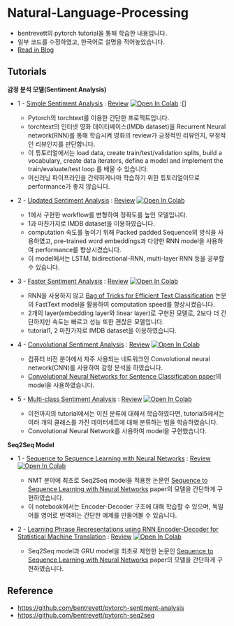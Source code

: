 # Natural-Language-Processing

- bentrevett의 pytorch tutorial을 통해 학습한 내용입니다. 
- 일부 코드를 수정하였고, 한국어로 설명을 적어놓았습니다. 
- [Read in Blog](https://happy-jihye.github.io/categories/#nlp)




## Tutorials

**감정 분석 모델(Sentiment Analysis)**

- 1 - [Simple Sentiment Analysis](https://github.com/happy-jihye/Natural-Language-Processing/blob/main/code/1_Simple_Sentiment_Analysis.ipynb) : [Review](https://happy-jihye.github.io/nlp/nlp-1/)  [![Open In Colab](https://colab.research.google.com/assets/colab-badge.svg)](https://colab.research.google.com/github/happy-jihye/Natural-Language-Processing/blob/main/code/1_Simple_Sentiment_Analysis.ipynb) :[]

  - Pytorch의 torchtext를 이용한 간단한 프로젝트입니다. 
  - torchtext의 인터넷 영화 데이터베이스(IMDb dataset)을 Recurrent Neural network(RNN)를 통해 학습시켜 영화의 review가 긍정적인 리뷰인지, 부정적인 리뷰인지를 판단합니다. 
  - 이 튜토리얼에서는 load data, create train/test/validation splits, build a vocabulary, create data iterators, define a model and implement the train/evaluate/test loop 를 배울 수 있습니다. 
  - 머신러닝 파이프라인을 간략하게나마 학습하기 위한 튜토리얼이므로 performance가 좋지 않습니다.  

- 2 - [Updated Sentiment Analysis](https://github.com/happy-jihye/Natural-Language-Processing/blob/main/code/2_Updated_Sentiment_Analysis.ipynb) : [Review](https://happy-jihye.github.io/nlp/nlp-2/) [![Open In Colab](https://colab.research.google.com/assets/colab-badge.svg)](https://colab.research.google.com/github/happy-jihye/Natural-Language-Processing/blob/main/code/2_Updated_Sentiment_Analysis.ipynb)

  - 1에서 구현한 workflow를 변형하여 정확도를 높인 모델입니다. 
  - 1과 마찬가지로 IMDB dataset을 이용하였습니다.
  - computation 속도를 높이기 위해 Packed padded Sequence의 방식을 사용하였고, pre-trained word embeddings과 다양한 RNN model을 사용하여 performance를 향상시켰습니다. 
  - 이 model에서는 LSTM, bidirectional-RNN, multi-layer RNN 등을 공부할 수 있습니다.

- 3 - [Faster Sentiment Analysis](https://github.com/happy-jihye/Natural-Language-Processing/blob/main/code/3_Faster_Sentiment_Analysis.ipynb) : [Review](https://happy-jihye.github.io/nlp/nlp-3/) [![Open In Colab](https://colab.research.google.com/assets/colab-badge.svg)](https://colab.research.google.com/github/happy-jihye/Natural-Language-Processing/blob/main/code/3_Faster_Sentiment_Analysis.ipynb)

  - RNN을 사용하지 않고 [Bag of Tricks for Efficient Text Classification](https://arxiv.org/abs/1607.01759) 논문의 FastText model을 활용하여 computation speed를 향상시켰습니다. 
  - 2개의 layer(embedding layer와 linear layer)로 구현된 모델로, 2보다 더 간단하지만 속도는 빠르고 성능 또한 괜찮은 모델입니다.
  - tutorial1, 2 마찬가지로 IMDB dataset을 이용하였습니다.

- 4 - [Convolutional Sentiment Analysis](https://github.com/happy-jihye/Natural-Language-Processing/blob/main/code/4_Convolutional_Sentiment_Analysis.ipynb) : [Review](https://happy-jihye.github.io/nlp/nlp-4/) [![Open In Colab](https://colab.research.google.com/assets/colab-badge.svg)](https://colab.research.google.com/github/happy-jihye/Natural-Language-Processing/blob/main/code/4_Convolutional_Sentiment_Analysis.ipynb)

  - 컴퓨터 비전 분야에서 자주 사용되는 네트워크인 Convolutional neural network(CNN)를 사용하여 감정 분석을 하였습니다.
  - [Convolutional Neural Networks for Sentence Classification paper](https://arxiv.org/abs/1408.5882)의 model을 사용하였습니다.

- 5 - [Multi-class Sentiment Analysis](https://github.com/happy-jihye/Natural-Language-Processing/blob/main/code/5_Multi_class_Sentiment_Analysis.ipynb) : [Review](https://happy-jihye.github.io/nlp/nlp-5/) [![Open In Colab](https://colab.research.google.com/assets/colab-badge.svg)](https://colab.research.google.com/github/happy-jihye/Natural-Language-Processing/blob/main/code/5_Multi_class_Sentiment_Analysis.ipynb)

  - 이전까지의 tutorial에서는 이진 분류에 대해서 학습하였다면, tutorial5에서는 여러 개의 클래스를 가진 데이터세트에 대해 분류하는 법을 학습하였습니다. 
  - Convolutional Neural Network를 사용하여 model을 구현했습니다.


**Seq2Seq Model**
- 1 - [Sequence to Sequence Learning with Neural Networks](https://github.com/happy-jihye/Natural-Language-Processing/blob/main/code/1_Sequence_to_Sequence_Learning_with_Neural_Networks.ipynb) : [Review](https://happy-jihye.github.io/nlp/nlp-6/) [![Open In Colab](https://colab.research.google.com/assets/colab-badge.svg)](https://colab.research.google.com/github/happy-jihye/Natural-Language-Processing/blob/main/code/1_Sequence_to_Sequence_Learning_with_Neural_Networks.ipynb)

  - NMT 분야에 최초로 Seq2Seq model을 적용한 논문인 [Sequence to Sequence Learning with Neural Networks](https://arxiv.org/abs/1409.3215) paper의 모델을 간단하게 구현하였습니다.
  - 이 notebook에서는 Encoder-Decoder 구조에 대해 학습할 수 있으며, 독일어를 영어로 번역하는 간단한 예제를 만들어볼 수 있습니다.

- 2 - [Learning Phrase Representations using RNN Encoder-Decoder for Statistical Machine Translation](https://github.com/happy-jihye/Natural-Language-Processing/blob/main/code/2_Learning_Phrase_Representations_using_RNN_Encoder_Decoder_for_Statistical_Machine_Translation.ipynb) : [Review](https://happy-jihye.github.io/nlp/nlp-7/) [![Open In Colab](https://colab.research.google.com/assets/colab-badge.svg)](https://colab.research.google.com/github/happy-jihye/Natural-Language-Processing/blob/main/code/2_Learning_Phrase_Representations_using_RNN_Encoder_Decoder_for_Statistical_Machine_Translation.ipynb)

  - Seq2Seq model과 GRU model을 최초로 제안한 논문인 [Sequence to Sequence Learning with Neural Networks](https://arxiv.org/abs/1409.3215) paper의 모델을 간단하게 구현하였습니다.

## Reference 
- https://github.com/bentrevett/pytorch-sentiment-analysis
- https://github.com/bentrevett/pytorch-seq2seq
